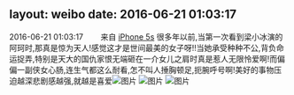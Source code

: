 layout: weibo
date: 2016-06-21 01:03:17
---
2016-06-21 01:03:17  &nbsp;&nbsp;&nbsp;&nbsp;&nbsp;&nbsp; 来自 <a href="sinaweibo://customweibosource" rel="nofollow">iPhone 5s</a>
很多年以前,当第一次看到梁小冰演的阿珂时,那真是惊为天人!感觉这才是世间最美的女子呀!!当她承受种种不公,背负命运捉弄,特别是天大的国仇家恨无端砸在一介女儿之肩时真是惹人无限怜爱啊!而偏偏一副侠女心肠,连生气都这么耐看,怎不叫人捶胸顿足,扼腕呼号啊!美好的事物压迫越深悲剧感越强,就越是喜爱 ​​​
![图片](https://ww4.sinaimg.cn/large/6d2a6003jw1f526mpnp9sj20hl0eg0tv.jpg)
![图片](https://ww4.sinaimg.cn/large/6d2a6003jw1f526mpp8a6j20go0ciwf9.jpg)
![图片](https://ww4.sinaimg.cn/large/6d2a6003jw1f526mpw9tzj209x0ap74l.jpg)
